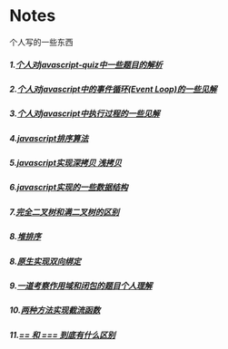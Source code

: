 # Notes
个人写的一些东西
 ##### 1.[个人对javascript-quiz中一些题目的解析](https://github.com/ShiTuoCheng/Notes/blob/master/quizeAnswer.md)
 ##### 2.[个人对javascript中的事件循环(Event Loop)的一些见解](https://github.com/ShiTuoCheng/Notes/blob/master/eventLoop.md)
 ##### 3.[个人对javascript中执行过程的一些见解](https://github.com/ShiTuoCheng/Notes/blob/master/execution.md)
 ##### 4.[javascript排序算法](https://github.com/ShiTuoCheng/Notes/blob/master/sort.js)
 ##### 5.[javascript实现深拷贝 浅拷贝](https://github.com/ShiTuoCheng/Notes/blob/master/copyObject.js)
 ##### 6.[javascript实现的一些数据结构](https://github.com/ShiTuoCheng/Notes/blob/master/data_structure.js)
 ##### 7.[完全二叉树和满二叉树的区别](https://github.com/ShiTuoCheng/Notes/blob/master/binaryTree.md)
 ##### 8.[堆排序](https://github.com/ShiTuoCheng/Notes/blob/master/heapSort.js)
 ##### 8.[原生实现双向绑定](https://github.com/ShiTuoCheng/Notes/blob/master/bind.html)
 ##### 9.[一道考察作用域和闭包的题目个人理解](https://github.com/ShiTuoCheng/Notes/blob/master/scope.md)
 ##### 10.[两种方法实现截流函数](https://github.com/ShiTuoCheng/Notes/blob/master/throttle.js)
 ##### 11.[== 和 === 到底有什么区别](https://github.com/ShiTuoCheng/Notes/blob/master/equal.md)

